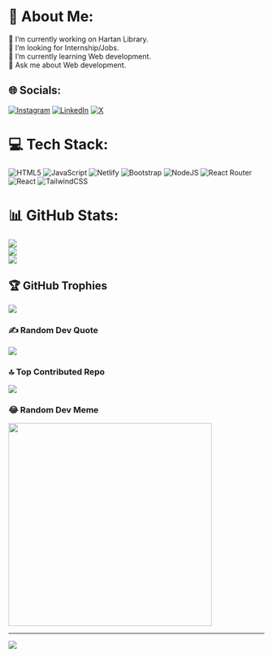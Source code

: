 # 💫 About Me:
🔭 I’m currently working on Hartan Library.<br>🤝 I’m looking for Internship/Jobs. <br>🌱 I’m currently learning Web development.<br>💬 Ask me about Web development. 


## 🌐 Socials:
[![Instagram](https://img.shields.io/badge/Instagram-%23E4405F.svg?logo=Instagram&logoColor=white)](https://instagram.com/hardiksinghmaurya) [![LinkedIn](https://img.shields.io/badge/LinkedIn-%230077B5.svg?logo=linkedin&logoColor=white)](https://linkedin.com/in/hardiksinghmaurya) [![X](https://img.shields.io/badge/X-black.svg?logo=X&logoColor=white)](https://x.com/hardiksinghmrya) 

# 💻 Tech Stack:
![HTML5](https://img.shields.io/badge/html5-%23E34F26.svg?style=for-the-badge&logo=html5&logoColor=white) ![JavaScript](https://img.shields.io/badge/javascript-%23323330.svg?style=for-the-badge&logo=javascript&logoColor=%23F7DF1E) ![Netlify](https://img.shields.io/badge/netlify-%23000000.svg?style=for-the-badge&logo=netlify&logoColor=#00C7B7) ![Bootstrap](https://img.shields.io/badge/bootstrap-%238511FA.svg?style=for-the-badge&logo=bootstrap&logoColor=white) ![NodeJS](https://img.shields.io/badge/node.js-6DA55F?style=for-the-badge&logo=node.js&logoColor=white) ![React Router](https://img.shields.io/badge/React_Router-CA4245?style=for-the-badge&logo=react-router&logoColor=white) ![React](https://img.shields.io/badge/react-%2320232a.svg?style=for-the-badge&logo=react&logoColor=%2361DAFB) ![TailwindCSS](https://img.shields.io/badge/tailwindcss-%2338B2AC.svg?style=for-the-badge&logo=tailwind-css&logoColor=white)
# 📊 GitHub Stats:
![](https://github-readme-stats.vercel.app/api?username=hardiksinghmaurya&theme=dracula&hide_border=false&include_all_commits=false&count_private=false)<br/>
![](https://github-readme-streak-stats.herokuapp.com/?user=hardiksinghmaurya&theme=dracula&hide_border=false)<br/>
![](https://github-readme-stats.vercel.app/api/top-langs/?username=hardiksinghmaurya&theme=dracula&hide_border=false&include_all_commits=false&count_private=false&layout=compact)

## 🏆 GitHub Trophies
![](https://github-profile-trophy.vercel.app/?username=hardiksinghmaurya&theme=radical&no-frame=false&no-bg=true&margin-w=4)

### ✍️ Random Dev Quote
![](https://quotes-github-readme.vercel.app/api?type=horizontal&theme=radical)

### 🔝 Top Contributed Repo
![](https://github-contributor-stats.vercel.app/api?username=hardiksinghmaurya&limit=5&theme=dark&combine_all_yearly_contributions=true)

### 😂 Random Dev Meme
<img src='https://randommeme-five.vercel.app/' style="height: 400px;"/>

---
[![](https://visitcount.itsvg.in/api?id=hardiksinghmaurya&icon=0&color=0)](https://visitcount.itsvg.in)

<!-- Proudly created with GPRM ( https://gprm.itsvg.in ) -->
